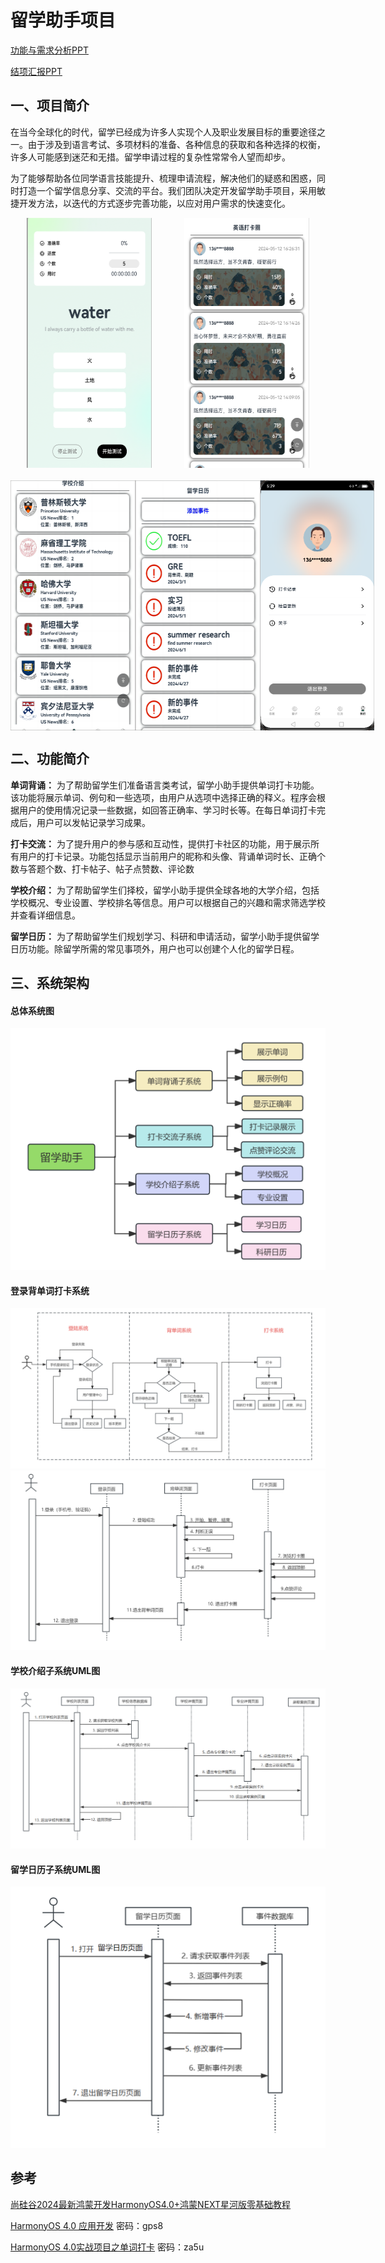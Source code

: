 
# 留学助手项目
[功能与需求分析PPT](report/功能与需求分析0429.pdf)

[结项汇报PPT](report/结项0513.pdf)

## 一、项目简介
在当今全球化的时代，留学已经成为许多人实现个人及职业发展目标的重要途径之一。由于涉及到语言考试、多项材料的准备、各种信息的获取和各种选择的权衡，许多人可能感到迷茫和无措。留学申请过程的复杂性常常令人望而却步。

为了能够帮助各位同学语言技能提升、梳理申请流程，解决他们的疑惑和困惑，同时打造一个留学信息分享、交流的平台。我们团队决定开发留学助手项目，采用敏捷开发方法，以迭代的方式逐步完善功能，以应对用户需求的快速变化。


<!-- 第一行图片 -->
<div style="display: flex; justify-content: space-around;">
    <img src="img/pic1.png" width="200" height="400">
    <img src="img/pic7.png" width="200" height="400">
</div>

<!-- 添加一个空行 -->
<div style="height: 20px;"></div> <!-- 可调整间距 -->

<!-- 第二行图片 -->
<div style="display: flex; justify-content: space-around;">
    <img src="img/pic8(1).png" width="200" height="400">
    <img src="img/pic9(1).png" width="200" height="400">
    <img src="img/pic10.png" width="200" height="400">
</div>


## 二、功能简介

**单词背诵：** 为了帮助留学生们准备语言类考试，留学小助手提供单词打卡功能。该功能将展示单词、例句和一些选项，由用户从选项中选择正确的释义。程序会根据用户的使用情况记录一些数据，如回答正确率、学习时长等。在每日单词打卡完成后，用户可以发帖记录学习成果。

**打卡交流：** 为了提升用户的参与感和互动性，提供打卡社区的功能，用于展示所有用户的打卡记录。功能包括显示当前用户的昵称和头像、背诵单词时长、正确个数与答题个数、打卡帖子、帖子点赞数、评论数

**学校介绍：** 为了帮助留学生们择校，留学小助手提供全球各地的大学介绍，包括学校概况、专业设置、学校排名等信息。用户可以根据自己的兴趣和需求筛选学校并查看详细信息。

**留学日历：** 为了帮助留学生们规划学习、科研和申请活动，留学小助手提供留学日历功能。除留学所需的常见事项外，用户也可以创建个人化的留学日程。

## 三、系统架构
#### 总体系统图
![img_9.png](img/img_9.png)

#### 登录背单词打卡系统
![img_9.png](img/img_11.png)
![img_9.png](img/img_12.png)

#### 学校介绍子系统UML图
![img_9.png](img/img_13.png)

#### 留学日历子系统UML图
![img_9.png](img/img_14.png)


## 参考
[尚硅谷2024最新鸿蒙开发HarmonyOS4.0+鸿蒙NEXT星河版零基础教程](https://www.bilibili.com/video/BV1Ti4y1s79B/?p=72&spm_id_from=333.880.my_history.page.click)

[HarmonyOS 4.0 应用开发](https://www.yuque.com/danny-sroga/gaguqh/qg2n2d5o04iu1gsm?singleDoc#vCJBv  ) 
密码：gps8

[HarmonyOS 4.0实战项目之单词打卡](https://www.yuque.com/danny-sroga/gaguqh/eocenh0ig73g9ymq?singleDoc#O56iD) 
密码：za5u
